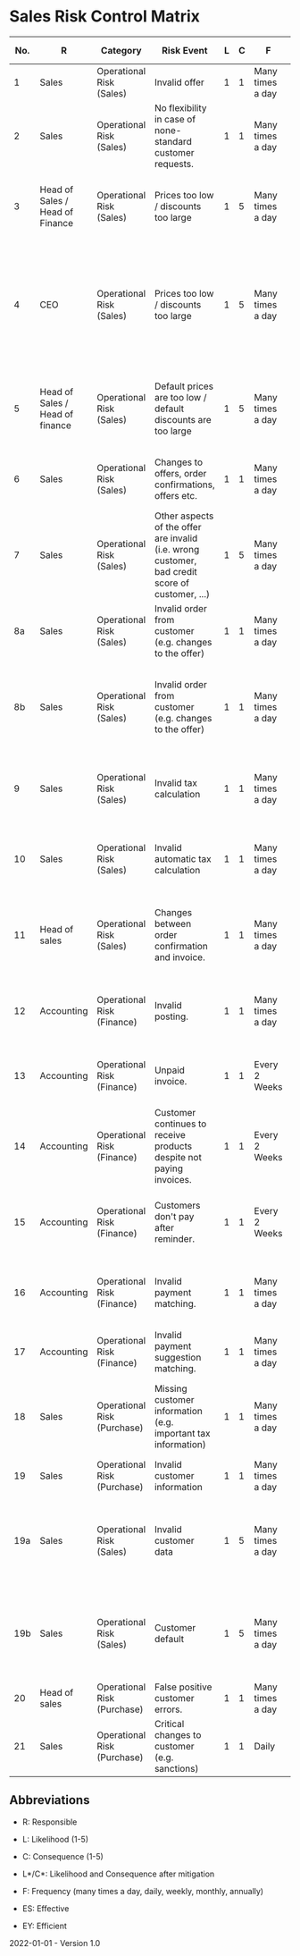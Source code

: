 # Sales Risk Control Matrix

| No.  | R                               | Category                    | Risk Event                                                   | L    | C    | F                | Cause | Mitigation Type              | Mitigation Strategy                                          | L*   | C*   | Changes | Comments                                                     | ES   | EY   | Evidences |
| ---- | ------------------------------- | --------------------------- | ------------------------------------------------------------ | ---- | ---- | ---------------- | ----- | ---------------------------- | ------------------------------------------------------------ | ---- | ---- | ------- | ------------------------------------------------------------ | ---- | ---- | --------- |
| 1    | Sales                           | Operational Risk (Sales)    | Invalid offer                                                | 1    | 1    | Many times a day |       | Preventing (System)          | Use default offers.                                          | 1    | 1    |         |                                                              | yes  | yes  |           |
| 2    | Sales                           | Operational Risk (Sales)    | No flexibility in case of none-standard customer requests.   | 1    | 1    | Many times a day |       | Preventing (Manual)          | Custom offers for customers.                                 | 1    | 1    |         |                                                              | yes  | yes  |           |
| 3    | Head of Sales / Head of Finance | Operational Risk (Sales)    | Prices too low / discounts too large                         | 1    | 5    | Many times a day |       | Preventing (System & Manual) | Default prices and standard discounts are stored in the IT system responsible for the offer generation. | 1    | 1    |         |                                                              | yes  | yes  |           |
| 4    | CEO                             | Operational Risk (Sales)    | Prices too low / discounts too large                         | 1    | 5    | Many times a day |       | Preventing (System & Manual) | Deviations from the pricing policy require additional electronic approval in the system by the head of sales or head of finance. Without this electronic approval the offer cannot get created. | 1    | 1    |         |                                                              | yes  | yes  |           |
| 5    | Head of Sales / Head of finance | Operational Risk (Sales)    | Default prices are too low / default discounts are too large | 1    | 5    | Many times a day |       | Preventing (System & Manual) | Changes to default prices and default discounts can only be entered into the IT system by the head of sales or head of finance. | 1    | 1    |         |                                                              | yes  | yes  |           |
| 6    | Sales                           | Operational Risk (Sales)    | Changes to offers, order confirmations, offers etc.          | 1    | 1    | Many times a day |       | Preventing (System)          | Changes are only possible as long as they are not marked as delivered in the IT system. | 1    | 1    |         |                                                              | yes  | yes  |           |
| 7    | Sales                           | Operational Risk (Sales)    | Other aspects of the offer are invalid (i.e. wrong customer, bad credit score of customer, ...) | 1    | 5    | Many times a day |       | Preventing (System)          | The offer is none-binding and only becomes binding with the order confirmation where additional checks are performed. | 1    | 1    |         |                                                              | yes  | yes  |           |
| 8a   | Sales                           | Operational Risk (Sales)    | Invalid order from customer (e.g. changes to the offer)      | 1    | 1    | Many times a day |       | Preventing (Manual)          | The order from the customer must be checked by a sales clerk. | 1    | 1    |         |                                                              | yes  | yes  |           |
| 8b   | Sales                           | Operational Risk (Sales)    | Invalid order from customer (e.g. changes to the offer)      | 1    | 1    | Many times a day |       | Preventing (System)          | Online orders from the shop are automatically generated by the IT system according to the allowed prices and products etc. | 1    | 1    |         |                                                              | yes  | yes  |           |
| 9    | Sales                           | Operational Risk (Sales)    | Invalid tax calculation                                      | 1    | 1    | Many times a day |       | Preventing (System)          | The IT system automatically calculates the taxes based on the item and customer settings. | 1    | 1    |         |                                                              | yes  | yes  |           |
| 10   | Sales                           | Operational Risk (Sales)    | Invalid automatic tax calculation                            | 1    | 1    | Many times a day |       | Preventing (Manual)          | An accountant can adjust the taxes if necessary.             | 1    | 1    |         | *This can be necessary for special cases such as chain transactions.* | yes  | yes  |           |
| 11   | Head of sales                   | Operational Risk (Sales)    | Changes between order confirmation and invoice.              | 1    | 1    | Many times a day |       | Preventing (System & Manual) | Changes between order confirmation and invoice must be approved by the head of sales before the invoice can get created. | 1    | 1    |         |                                                              | yes  | yes  |           |
| 12   | Accounting                      | Operational Risk (Finance)  | Invalid posting.                                             | 1    | 1    | Many times a day |       | Preventing (System)          | The IT system automatically generates the posting for invoices based on item and customer settings. | 1    | 1    |         |                                                              | yes  | yes  |           |
| 13   | Accounting                      | Operational Risk (Finance)  | Unpaid invoice.                                              | 1    | 1    | Every 2 Weeks    |       | Revealing (System)           | The IT system automatically generates reminders every 2 weeks. | 1    | 1    |         |                                                              | yes  | yes  |           |
| 14   | Accounting                      | Operational Risk (Finance)  | Customer continues to receive products despite not paying invoices. | 1    | 1    | Every 2 Weeks    |       | Preventing (System)          | The IT system automatically locks the customer account preventing further customer orders. | 1    | 1    |         |                                                              | yes  | yes  |           |
| 15   | Accounting                      | Operational Risk (Finance)  | Customers don't pay after reminder.                          | 1    | 1    | Every 2 Weeks    |       | Revealing (Manual)           | Invoices can get handed over to a lawyer for collection based on the decision of the head of finance. | 1    | 1    |         |                                                              | yes  | yes  |           |
| 16   | Accounting                      | Operational Risk (Finance)  | Invalid payment matching.                                    | 1    | 1    | Many times a day |       | Preventing (System)          | The IT system generates suggestions for matching payments with customers/invoices. | 1    | 1    |         |                                                              | yes  | yes  |           |
| 17   | Accounting                      | Operational Risk (Finance)  | Invalid payment suggestion matching.                         | 1    | 1    | Many times a day |       | Preventing (Manual)          | The account can manually adjust the payment matching.        | 1    | 1    |         |                                                              | yes  | yes  |           |
| 18   | Sales                           | Operational Risk (Purchase) | Missing customer information (e.g. important tax information) | 1    | 1    | Many times a day |       | Preventing (System)          | The IT system requires mandatory information before invoices and order confirmations can be created for a customer. | 1    | 1    |         |                                                              | yes  | yes  |           |
| 19   | Sales                           | Operational Risk (Purchase) | Invalid customer information                                 | 1    | 1    | Many times a day |       | Preventing (System)          | The IT system performs automatic checks.                     | 1    | 1    |         |                                                              | yes  | yes  |           |
| 19a  | Sales                           | Operational Risk (Sales)    | Invalid customer data                                        | 1    | 5    | Many times a day |       | Preventing (System)          | Customer data gets compared with the information provided from credit rating agencies, company registration forms etc. | 1    | 1    |         |                                                              | yes  | yes  |           |
| 19b  | Sales                           | Operational Risk (Sales)    | Customer default                                             | 1    | 5    | Many times a day |       | Preventing (System)          | Only customers with a credit score of XXXX-Crefo / XXXX-Coface / XXXX-Schufa get approved during the order confirmation. | 1    | 1    |         |                                                              | yes  | yes  |           |
| 20   | Head of sales                   | Operational Risk (Purchase) | False positive customer errors.                              | 1    | 1    | Many times a day |       | Preventing (Manual)          | Manual customer approval by head of sales                    | 1    | 1    |         |                                                              | yes  | yes  |           |
| 21   | Sales                           | Operational Risk (Purchase) | Critical changes to customer (e.g. sanctions)                | 1    | 1    | Daily            |       | Preventing (System)          | The IT system automatically checks customers against sanction lists every day. | 1    | 1    |         |                                                              | yes  | yes  |           |

## Abbreviations

* R: Responsible

* L: Likelihood (1-5)

* C: Consequence (1-5)

* L\*/C\*: Likelihood and Consequence after mitigation

* F: Frequency (many times a day, daily, weekly, monthly, annually)

* ES: Effective

* EY: Efficient

2022-01-01 - Version 1.0
